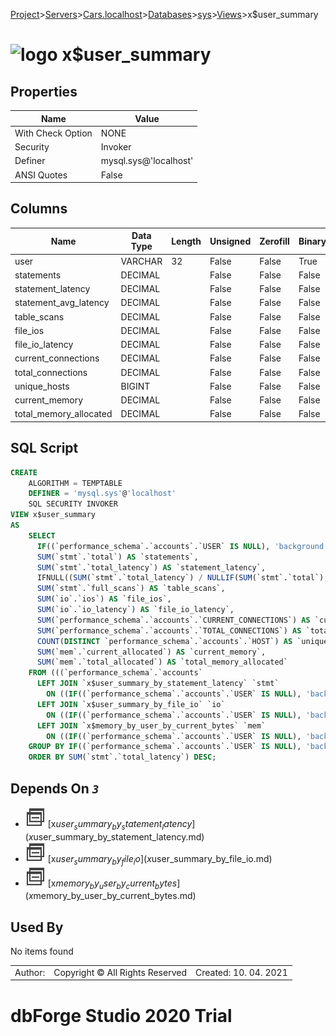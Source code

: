 [Project](../../../../../startpage.md)>[Servers](../../../../Servers.md)>[Cars.localhost](../../../Cars.localhost.md)>[Databases](../../Databases.md)>[sys](../sys.md)>[Views](Views.md)>x$user_summary


# ![logo](../../../../../Images/view64.svg) x$user_summary


## <a name="#Properties"></a>Properties
|Name|Value|
|---|---|
|With Check Option|NONE|
|Security|Invoker|
|Definer|mysql.sys@'localhost'|
|ANSI Quotes|False|


## <a name="#Columns"></a>Columns
|Name|Data Type|Length|Unsigned|Zerofill|Binary|Not Null|
|---|---|---|---|---|---|---|
|user|VARCHAR|32|False|False|True|False|
|statements|DECIMAL||False|False|False|False|
|statement_latency|DECIMAL||False|False|False|False|
|statement_avg_latency|DECIMAL||False|False|False|True|
|table_scans|DECIMAL||False|False|False|False|
|file_ios|DECIMAL||False|False|False|False|
|file_io_latency|DECIMAL||False|False|False|False|
|current_connections|DECIMAL||False|False|False|False|
|total_connections|DECIMAL||False|False|False|False|
|unique_hosts|BIGINT||False|False|False|True|
|current_memory|DECIMAL||False|False|False|False|
|total_memory_allocated|DECIMAL||False|False|False|False|

## <a name="#SqlScript"></a>SQL Script
```SQL
CREATE 
	ALGORITHM = TEMPTABLE
	DEFINER = 'mysql.sys'@'localhost'
	SQL SECURITY INVOKER
VIEW x$user_summary
AS
	SELECT
	  IF((`performance_schema`.`accounts`.`USER` IS NULL), 'background', `performance_schema`.`accounts`.`USER`) AS `user`,
	  SUM(`stmt`.`total`) AS `statements`,
	  SUM(`stmt`.`total_latency`) AS `statement_latency`,
	  IFNULL((SUM(`stmt`.`total_latency`) / NULLIF(SUM(`stmt`.`total`), 0)), 0) AS `statement_avg_latency`,
	  SUM(`stmt`.`full_scans`) AS `table_scans`,
	  SUM(`io`.`ios`) AS `file_ios`,
	  SUM(`io`.`io_latency`) AS `file_io_latency`,
	  SUM(`performance_schema`.`accounts`.`CURRENT_CONNECTIONS`) AS `current_connections`,
	  SUM(`performance_schema`.`accounts`.`TOTAL_CONNECTIONS`) AS `total_connections`,
	  COUNT(DISTINCT `performance_schema`.`accounts`.`HOST`) AS `unique_hosts`,
	  SUM(`mem`.`current_allocated`) AS `current_memory`,
	  SUM(`mem`.`total_allocated`) AS `total_memory_allocated`
	FROM (((`performance_schema`.`accounts`
	  LEFT JOIN `x$user_summary_by_statement_latency` `stmt`
	    ON ((IF((`performance_schema`.`accounts`.`USER` IS NULL), 'background', `performance_schema`.`accounts`.`USER`) = `stmt`.`user`)))
	  LEFT JOIN `x$user_summary_by_file_io` `io`
	    ON ((IF((`performance_schema`.`accounts`.`USER` IS NULL), 'background', `performance_schema`.`accounts`.`USER`) = `io`.`user`)))
	  LEFT JOIN `x$memory_by_user_by_current_bytes` `mem`
	    ON ((IF((`performance_schema`.`accounts`.`USER` IS NULL), 'background', `performance_schema`.`accounts`.`USER`) = `mem`.`user`)))
	GROUP BY IF((`performance_schema`.`accounts`.`USER` IS NULL), 'background', `performance_schema`.`accounts`.`USER`)
	ORDER BY SUM(`stmt`.`total_latency`) DESC;
```

## <a name="#DependsOn"></a>Depends On _`3`_
- ![View](../../../../../Images/view.svg) [x$user_summary_by_statement_latency](x$user_summary_by_statement_latency.md)
- ![View](../../../../../Images/view.svg) [x$user_summary_by_file_io](x$user_summary_by_file_io.md)
- ![View](../../../../../Images/view.svg) [x$memory_by_user_by_current_bytes](x$memory_by_user_by_current_bytes.md)


## <a name="#UsedBy"></a>Used By
No items found

||||
|---|---|---|
|Author: |Copyright © All Rights Reserved|Created: 10. 04. 2021|
# dbForge Studio 2020 Trial